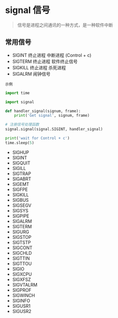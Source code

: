 # signal 信号

> 信号是进程之间通讯的一种方式，是一种软件中断

## 常用信号

- SIGINT    终止进程     中断进程  (Control + c)
- SIGTERM   终止进程     软件终止信号
- SIGKILL   终止进程     杀死进程
- SIGALRM   闹钟信号

`示例`

```python
import time

import signal

def handler_signal(signum, frame):
    print('Get signal', signum, frame)

# 注册信号处理函数
signal.signal(signal.SIGINT, handler_signal)

print('wait for Control + c')
time.sleep(5)
```


- SIGHUP
- SIGINT
- SIGQUIT
- SIGILL
- SIGTRAP
- SIGABRT
- SIGEMT
- SIGFPE
- SIGKILL
- SIGBUS
- SIGSEGV
- SIGSYS
- SIGPIPE
- SIGALRM
- SIGTERM
- SIGURG
- SIGSTOP
- SIGTSTP
- SIGCONT
- SIGCHLD
- SIGTTIN
- SIGTTOU
- SIGIO
- SIGXCPU
- SIGXFSZ
- SIGVTALRM
- SIGPROF
- SIGWINCH
- SIGINFO
- SIGUSR1
- SIGUSR2

